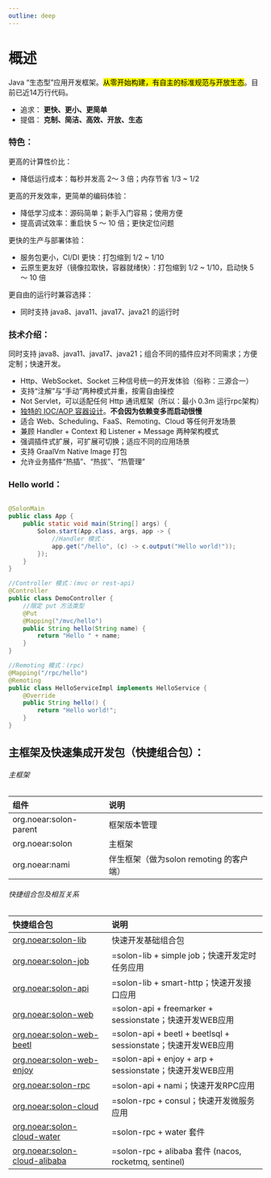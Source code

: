 ```yaml
---
outline: deep
---
```


# 概述

Java “生态型”应用开发框架。<mark>从零开始构建，有自主的标准规范与开放生态</mark>。目前已近14万行代码。

* 追求： **更快、更小、更简单**
* 提倡： **克制、简洁、高效、开放、生态**

### 特色：

更高的计算性价比：

* 降低运行成本：每秒并发高 2～ 3 倍；内存节省 1/3 ~ 1/2

更高的开发效率，更简单的编码体验：

* 降低学习成本：源码简单；新手入门容易；使用方便
* 提高调试效率：重启快 5 ～ 10 倍；更快定位问题

更快的生产与部署体验：

* 服务包更小，CI/DI 更快：打包缩到 1/2 ~ 1/10
* 云原生更友好（镜像拉取快，容器就绪快）：打包缩到 1/2 ~ 1/10，启动快 5 ～ 10 倍

更自由的运行时兼容选择：

* 同时支持 java8、java11、java17、java21 的运行时

### 技术介绍：

同时支持 java8、java11、java17、java21；组合不同的插件应对不同需求；方便定制；快速开发。

* Http、WebSocket、Socket 三种信号统一的开发体验（俗称：三源合一）
* 支持“注解”与“手动”两种模式并重，按需自由操控
* Not Servlet，可以适配任何 Http 通讯框架（所以：最小 0.3m 运行rpc架构）
* [独特的 IOC/AOP 容器设计](/article/241)。**不会因为依赖变多而启动很慢**
* 适合 Web、Scheduling、FaaS、Remoting、Cloud 等任何开发场景
* 兼顾 Handler + Context 和 Listener + Message 两种架构模式
* 强调插件式扩展，可扩展可切换；适应不同的应用场景
* 支持 GraalVm Native Image 打包
* 允许业务插件“热插”、“热拔”、“热管理”

### Hello world：

```java

@SolonMain
public class App {
    public static void main(String[] args) {
        Solon.start(App.class, args, app -> {
            //Handler 模式：
            app.get("/hello", (c) -> c.output("Hello world!"));
        });
    }
}

//Controller 模式：(mvc or rest-api)
@Controller
public class DemoController {
    //限定 put 方法类型
    @Put
    @Mapping("/mvc/hello")
    public String hello(String name) {
        return "Hello " + name;
    }
}

//Remoting 模式：(rpc)
@Mapping("/rpc/hello")
@Remoting
public class HelloServiceImpl implements HelloService {
    @Override
    public String hello() {
        return "Hello world!";
    }
}
```

## 主框架及快速集成开发包（快捷组合包）：

###### 主框架

| 组件                     | 说明                          |
|:-----------------------|:----------------------------|
| org.noear:solon-parent | 框架版本管理                      |
| org.noear:solon        | 主框架                         |
| org.noear:nami         | 伴生框架（做为solon remoting 的客户端） |

###### 快捷组合包及相互关系

| 快捷组合包                                         | 说明                                                     |
|:----------------------------------------------|:-------------------------------------------------------|
| [org.noear:solon-lib](/article/279)           | 快速开发基础组合包                                              |
| [org.noear:solon-job](/article/476)           | =solon-lib + simple job；快速开发定时任务应用                     |
| [org.noear:solon-api](/article/280)           | =solon-lib + smart-http；快速开发接口应用                       |
| [org.noear:solon-web](/article/281)           | =solon-api + freemarker + sessionstate；快速开发WEB应用       |
| [org.noear:solon-web-beetl](/article/282)     | =solon-api + beetl + beetlsql + sessionstate；快速开发WEB应用 |
| [org.noear:solon-web-enjoy](/article/283)     | =solon-api + enjoy + arp + sessionstate；快速开发WEB应用      |
| [org.noear:solon-rpc](/article/284)           | =solon-api + nami；快速开发RPC应用                            |
| [org.noear:solon-cloud](/article/285)         | =solon-rpc + consul；快速开发微服务应用                          |
| [org.noear:solon-cloud-water](/article/286)   | =solon-rpc  + water 套件                                 | 
| [org.noear:solon-cloud-alibaba](/article/287) | =solon-rpc  + alibaba 套件 (nacos, rocketmq, sentinel)   | 

